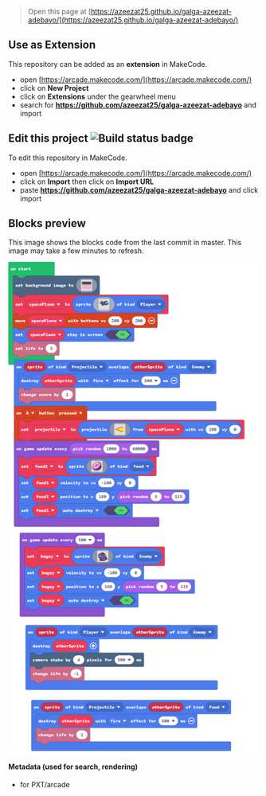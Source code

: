  


> Open this page at [https://azeezat25.github.io/galga-azeezat-adebayo/](https://azeezat25.github.io/galga-azeezat-adebayo/)

## Use as Extension

This repository can be added as an **extension** in MakeCode.

* open [https://arcade.makecode.com/](https://arcade.makecode.com/)
* click on **New Project**
* click on **Extensions** under the gearwheel menu
* search for **https://github.com/azeezat25/galga-azeezat-adebayo** and import

## Edit this project ![Build status badge](https://github.com/azeezat25/galga-azeezat-adebayo/workflows/MakeCode/badge.svg)

To edit this repository in MakeCode.

* open [https://arcade.makecode.com/](https://arcade.makecode.com/)
* click on **Import** then click on **Import URL**
* paste **https://github.com/azeezat25/galga-azeezat-adebayo** and click import

## Blocks preview

This image shows the blocks code from the last commit in master.
This image may take a few minutes to refresh.

![A rendered view of the blocks](https://github.com/azeezat25/galga-azeezat-adebayo/raw/master/.github/makecode/blocks.png)

#### Metadata (used for search, rendering)

* for PXT/arcade
<script src="https://makecode.com/gh-pages-embed.js"></script><script>makeCodeRender("{{ site.makecode.home_url }}", "{{ site.github.owner_name }}/{{ site.github.repository_name }}");</script>

